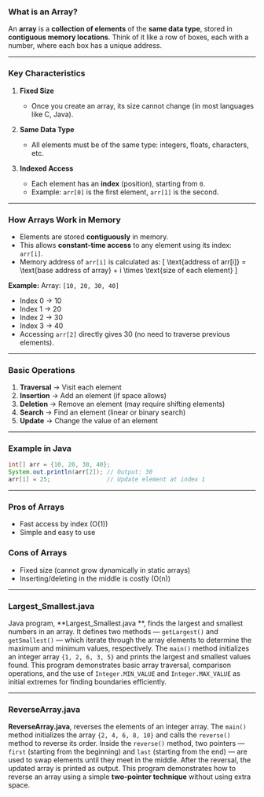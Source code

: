 ### **What is an Array?**

An **array** is a **collection of elements** of the **same data type**, stored in **contiguous memory locations**.
Think of it like a row of boxes, each with a number, where each box has a unique address.

---

### **Key Characteristics**

1. **Fixed Size**

   * Once you create an array, its size cannot change (in most languages like C, Java).
2. **Same Data Type**

   * All elements must be of the same type: integers, floats, characters, etc.
3. **Indexed Access**

   * Each element has an **index** (position), starting from `0`.
   * Example: `arr[0]` is the first element, `arr[1]` is the second.

---

### **How Arrays Work in Memory**

* Elements are stored **contiguously** in memory.
* This allows **constant-time access** to any element using its index: `arr[i]`.
* Memory address of `arr[i]` is calculated as:
  [
  \text{address of arr[i]} = \text{base address of array} + i \times \text{size of each element}
  ]

**Example:**
Array: `[10, 20, 30, 40]`

* Index 0 → 10
* Index 1 → 20
* Index 2 → 30
* Index 3 → 40
* Accessing `arr[2]` directly gives 30 (no need to traverse previous elements).

---

### **Basic Operations**

1. **Traversal** → Visit each element
2. **Insertion** → Add an element (if space allows)
3. **Deletion** → Remove an element (may require shifting elements)
4. **Search** → Find an element (linear or binary search)
5. **Update** → Change the value of an element

---

### **Example in Java**

```java
int[] arr = {10, 20, 30, 40};
System.out.println(arr[2]); // Output: 30
arr[1] = 25;                // Update element at index 1
```

---

### **Pros of Arrays**

* Fast access by index (O(1))
* Simple and easy to use

### **Cons of Arrays**

* Fixed size (cannot grow dynamically in static arrays)
* Inserting/deleting in the middle is costly (O(n))

---

### Largest_Smallest.java

Java program, **Largest_Smallest.java
**, finds the largest and smallest numbers in an array. It defines two methods — `getLargest()` and `getSmallest()` — which iterate through the array elements to determine the maximum and minimum values, respectively. The `main()` method initializes an integer array `{1, 2, 6, 3, 5}` and prints the largest and smallest values found. This program demonstrates basic array traversal, comparison operations, and the use of `Integer.MIN_VALUE` and `Integer.MAX_VALUE` as initial extremes for finding boundaries efficiently.

---
### ReverseArray.java

**ReverseArray.java**, reverses the elements of an integer array. The `main()` method initializes the array `{2, 4, 6, 8, 10}` and calls the `reverse()` method to reverse its order. Inside the `reverse()` method, two pointers — `first` (starting from the beginning) and `last` (starting from the end) — are used to swap elements until they meet in the middle. After the reversal, the updated array is printed as output. This program demonstrates how to reverse an array using a simple **two-pointer technique** without using extra space.
